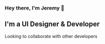 ### Hey there, I'm Jeremy 👋

## I'm a UI Designer & Developer
Looking to collaborate with other developers
